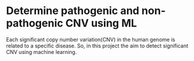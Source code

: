 # Determine pathogenic and non-pathogenic CNV using ML
Each significant copy number variation(CNV) in the human genome is related to a specific disease. So, in this project the aim to detect significant CNV using machine learning.
